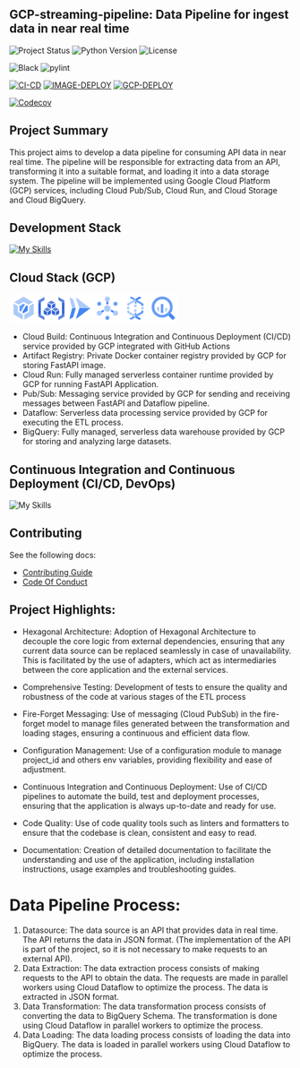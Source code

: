 ## GCP-streaming-pipeline: Data Pipeline for ingest data in near real time
![Project Status](https://img.shields.io/badge/status-development-yellow?style=for-the-badge&logo=github)
![Python Version](https://img.shields.io/badge/python-3.9-blue?style=for-the-badge&logo=python)
![License](https://img.shields.io/badge/license-MIT-blue?style=for-the-badge&logo=mit)


![Black](https://img.shields.io/badge/code%20style-black-000000.svg?style=for-the-badge&logo=python)
![pylint](https://img.shields.io/badge/pylint-10.00-green?style=for-the-badge&logo=python)

[![CI-CD](https://img.shields.io/github/actions/workflow/status/IvanildoBarauna/GCP-streaming-pipeline/CI-CD.yaml?&style=for-the-badge&logo=githubactions&cacheSeconds=60&label=Tests)](https://github.com/IvanildoBarauna/GCP-streaming-pipeline/actions/workflows/CI-CD.yml)
[![IMAGE-DEPLOY](https://img.shields.io/github/actions/workflow/status/IvanildoBarauna/GCP-streaming-pipeline/deploy-image.yml?&style=for-the-badge&logo=github&cacheSeconds=60&label=Image+Deploy)](https://github.com/IvanildoBarauna/GCP-streaming-pipeline/actions/workflows/deploy-cloud-run.yaml)
[![GCP-DEPLOY](https://img.shields.io/github/actions/workflow/status/IvanildoBarauna/GCP-streaming-pipeline/deploy-cloud-run.yaml?&style=for-the-badge&logo=google&cacheSeconds=60&label=App+Deploy)](https://github.com/IvanildoBarauna/GCP-streaming-pipeline/actions/workflows/deploy-cloud-run.yaml)


[![Codecov](https://img.shields.io/codecov/c/github/IvanildoBarauna/GCP-streaming-pipeline?style=for-the-badge&logo=codecov)](https://app.codecov.io/gh/IvanildoBarauna/GCP-streaming-pipeline)

## Project Summary

This project aims to develop a data pipeline for consuming API data in near real time.
The pipeline will be responsible for extracting data from an API, transforming it into a suitable format, and loading it into a data storage system.
The pipeline will be implemented using Google Cloud Platform (GCP) services, including Cloud Pub/Sub, Cloud Run, and Cloud Storage and Cloud BigQuery.


## Development Stack

[![My Skills](https://skillicons.dev/icons?i=pycharm,python,github,gcp,docker,fastapi,postman&perline=7)](https://skillicons.dev)

## Cloud Stack (GCP)
<img src="docs/icons/cloud-build.png" Alt="Cloud Build" width="50" height="50"><img src="docs/icons/artifact-registry.png" Alt="Artifact Registry" width="50" height="50"><img src="docs/icons/cloud-run.png" Alt="Cloud Run" width="50" height="50"><img src="docs/icons/pubsub.png" Alt="Pub/Sub" width="50" height="50"><img src="docs/icons/dataflow.png" Alt="Dataflow" width="50" height="50"><img src="docs/icons/bigquery.png" Alt="BigQuery" width="50" height="50">

- Cloud Build: Continuous Integration and Continuous Deployment (CI/CD) service provided by GCP integrated with GitHub Actions
- Artifact Registry: Private Docker container registry provided by GCP for storing FastAPI image.
- Cloud Run: Fully managed serverless container runtime provided by GCP for running FastAPI Application.
- Pub/Sub: Messaging service provided by GCP for sending and receiving messages between FastAPI and Dataflow pipeline.
- Dataflow: Serverless data processing service provided by GCP for executing the ETL process.
- BigQuery: Fully managed, serverless data warehouse provided by GCP for storing and analyzing large datasets.

## Continuous Integration and Continuous Deployment (CI/CD, DevOps)
![My Skills](https://skillicons.dev/icons?i=githubactions)



## Contributing

See the following docs:

- [Contributing Guide](https://github.com/IvanildoBarauna/GCP-streaming-pipeline/blob/main/CONTRIBUTING.md)
- [Code Of Conduct](https://github.com/IvanildoBarauna/GCP-streaming-pipeline/blob/main/CODE_OF_CONDUCT.md)

## Project Highlights:

- Hexagonal Architecture: Adoption of Hexagonal Architecture to decouple the core logic from external dependencies, ensuring that any current data source can be replaced seamlessly in case of unavailability. This is facilitated by the use of adapters, which act as intermediaries between the core application and the external services.

- Comprehensive Testing: Development of tests to ensure the quality and robustness of the code at various stages of the ETL process

- Fire-Forget Messaging: Use of messaging (Cloud PubSub) in the fire-forget model to manage files generated between the transformation and loading stages, ensuring a continuous and efficient data flow.

- Configuration Management: Use of a configuration module to manage project_id and others env variables, providing flexibility and ease of adjustment.

- Continuous Integration and Continuous Deployment: Use of CI/CD pipelines to automate the build, test and deployment processes, ensuring that the application is always up-to-date and ready for use.

- Code Quality: Use of code quality tools such as linters and formatters to ensure that the codebase is clean, consistent and easy to read.

- Documentation: Creation of detailed documentation to facilitate the understanding and use of the application, including installation instructions, usage examples and troubleshooting guides.


# Data Pipeline Process:

1. Datasource: The data source is an API that provides data in real time. The API returns the data in JSON format. (The implementation of the API is part of the project, so it is not necessary to make requests to an external API).
2. Data Extraction: The data extraction process consists of making requests to the API to obtain the data. The requests are made in parallel workers using Cloud Dataflow to optimize the process. The data is extracted in JSON format.
3. Data Transformation: The data transformation process consists of converting the data to BigQuery Schema. The transformation is done using Cloud Dataflow in parallel workers to optimize the process.
4. Data Loading: The data loading process consists of loading the data into BigQuery. The data is loaded in parallel workers using Cloud Dataflow to optimize the process.